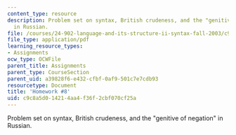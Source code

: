 ```yaml
---
content_type: resource
description: Problem set on syntax, British crudeness, and the "genitive of negation"
  in Russian.
file: /courses/24-902-language-and-its-structure-ii-syntax-fall-2003/c9c8a5d014214aa4f36f2cbf070cf25a_ps_8.pdf
file_type: application/pdf
learning_resource_types:
- Assignments
ocw_type: OCWFile
parent_title: Assignments
parent_type: CourseSection
parent_uid: a39828f6-e432-cfbf-0af9-501c7e7cdb93
resourcetype: Document
title: 'Homework #8'
uid: c9c8a5d0-1421-4aa4-f36f-2cbf070cf25a
---
```

Problem set on syntax, British crudeness, and the "genitive of negation" in Russian.

